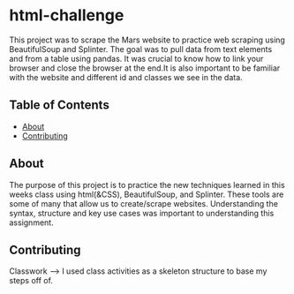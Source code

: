 # html-challenge

This project was to scrape the Mars website to practice web scraping using BeautifulSoup and Splinter. The goal was to pull data from text elements and from a table using pandas. It was crucial to know how to link your browser and close the browser at the end.It is also important to be familiar with the website and different id and classes we see in the data.


## Table of Contents

- [About](#about)
- [Contributing](#contributing)

## About

The purpose of this project is to practice the new techniques learned in this weeks class using html(&CSS), BeautifulSoup, and Splinter. These tools are some of many that allow us to create/scrape websites. Understanding the syntax, structure and key use cases was important to understanding this assignment.


## Contributing

Classwork --> I used class activities as a skeleton structure to base my steps off of.

